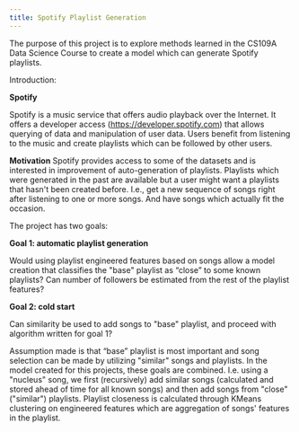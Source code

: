 ```yaml
---
title: Spotify Playlist Generation
---
```


The purpose of this project is to explore methods learned in the CS109A Data Science Course to create a model which can generate Spotify playlists.

Introduction: 

**Spotify** 

Spotify is a music service that offers audio playback over the Internet. It offers a developer access (https://developer.spotify.com) that allows querying of data and manipulation of user data. Users benefit from listening to the music and create playlists which can be followed by other users. 

**Motivation**
Spotify provides access to some of the datasets and is interested in improvement of auto-generation of playlists. Playlists which were generated in the past are available but a user might want a playlists that hasn't been created before. I.e., get a new sequence of songs right after listening to one or more songs. And have songs which actually fit the occasion.

The project has two goals:

**Goal 1: automatic playlist generation**

Would using playlist engineered features based on songs allow a model creation that classifies the "base" playlist as “close” to some known playlists? Can number of followers be estimated from the rest of the playlist features?

**Goal 2: cold start**

Can similarity be used to add songs to "base" playlist, and proceed with algorithm written for goal 1?

Assumption made is that “base” playlist is most important and song selection can be made by utilizing "similar" songs and playlists. In the model created for this projects, these goals are combined. I.e. using a "nucleus" song, we first (recursively) add similar songs (calculated and stored ahead of time for all known songs) and then add songs from "close" ("similar") playlists. Playlist closeness is calculated through KMeans clustering on engineered features which are aggregation of songs' features in the playlist.
